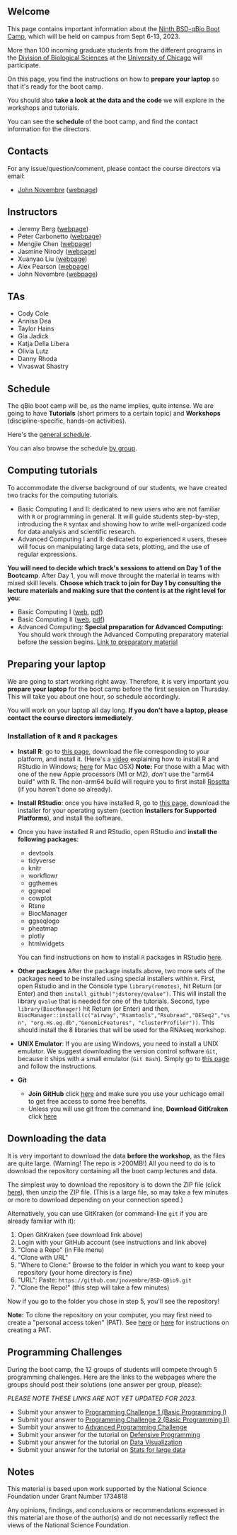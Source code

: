 ## Welcome

This page contains important information about the [Ninth BSD-qBio Boot Camp](https://biosciences.uchicago.edu/content/mbl-bootcamp), which will be held on campus from Sept 6-13, 2023.

More than 100 incoming graduate students from the different programs in the [Division of Biological Sciences](https://biosciences.uchicago.edu) at the [University of Chicago](https://www.uchicago.edu) will participate.

On this page, you find the instructions on how to **prepare your laptop** so that it's ready for the boot camp.

You should also **take a look at the data and the code** we will explore in the workshops and tutorials.

You can see the **schedule** of the boot camp, and find the contact information for the directors.

## Contacts

For any issue/question/comment, please contact the course directors via email:

*   [John Novembre](mailto:jnovembre@uchicago.edu?Subject=Help%20BSD%20QBio) ([webpage](http://jnpopgen.org/))
  
## Instructors

* Jeremy Berg ([webpage](http://www.jjbpopgen.org))
* Peter Carbonetto ([webpage](https://pcarbo.github.io/))
* Mengjie Chen ([webpage](https://www.mengjiechen.com))
* Jasmine Nirody ([webpage](https://nirodylab.uchicago.edu))
* Xuanyao Liu ([webpage](https://liulab.uchicago.edu))
* Alex Pearson ([webpage](https://scholar.google.com/citations?user=MybTDU8AAAAJ&hl=en))
* John Novembre ([webpage](http://jnpopgen.org/))


## TAs

* Cody Cole
* Annisa Dea
* Taylor Hains
* Gia Jadick
* Katja Della Libera
* Olivia Lutz
* Danny Rhoda
* Vivaswat Shastry

## Schedule

The qBio boot camp will be, as the name implies, quite intense. We are going to have **Tutorials** (short primers to a certain topic) and **Workshops** (discipline-specific, hands-on activities).

Here's the [general schedule](https://github.com/jnovembre/BSD-QBio9/blob/main/schedule/GeneralSchedule.pdf).

You can also browse the schedule [by group](https://github.com/jnovembre/BSD-QBio9/tree/master/schedule).

## Computing tutorials

To accommodate the diverse background of our students, we have created two tracks for the computing tutorials.

*   Basic Computing I and II: dedicated to new users who are not familiar with `R` or programming in general. It will guide students step-by-step, introducing the `R` syntax and showing how to write well-organized code for data analysis and scientific research.
*   Advanced Computing I and II: dedicated to experienced `R` users, thesee will focus on manipulating large data sets, plotting, and the use of regular expressions.

**You will need to decide which track's sessions to attend on Day 1 of the Bootcamp**.  After Day 1, you will move throught the material in teams with mixed skill levels.  **Choose which track to join for Day 1 by consulting the lecture materials and making sure that the content is at the right level for you**:

* Basic Computing I ([web](https://github.com/jnovembre/BSD-QBio9/blob/main/tutorials/basic_computing_1/basic_computing_1.pdf), [pdf](https://raw.githubusercontent.com/jnovembre/BSD-QBio8/main/tutorials/basic_computing_1/basic_computing_1.pdf))
* Basic Computing II ([web](https://github.com/jnovembre/BSD-QBio9/blob/main/tutorials/basic_computing_2/basic_computing_2.pdf), [pdf](https://raw.githubusercontent.com/jnovembre/BSD-QBio9/main/tutorials/basic_computing_2/basic_computing_2.pdf))
* Advanced Computing: **Special preparation for Advanced Computing:** You should work through the Advanced Computing preparatory material before the session begins. [Link to preparatory material](https://github.com/jnovembre/BSD-QBio9/blob/master/tutorials/advanced_computing/tutorial/advanced_computing.pdf)


## Preparing your laptop

We are going to start working right away. Therefore, it is very important you **prepare your laptop** for the boot camp before the first session on Thursday. This will take you about one hour, so schedule accordingly.

You will work on your laptop all day long. **If you don't have a laptop, please contact the course directors immediately**.

### Installation of `R` and `R` packages

* **Install R**: go to [this page](https://cran.rstudio.com/),
download the file corresponding to your platform, and install
it. (Here's a [video](https://www.youtube.com/watch?v=5ZbjUEg4a1g)
explaining how to install R and RStudio in Windows;
[here](https://www.youtube.com/watch?v=5rp9bkc68y0) for Mac OSX)
**Note:** For those with a Mac with one of the new Apple processors
(M1 or M2), *don't* use the "arm64 build" with R. The non-arm64 build
will require you to first install [Rosetta](https://support.apple.com/en-us/HT211861) (if you haven't done so already).

*   **Install RStudio**: once you have installed R, go to [this page](https://www.rstudio.com/products/rstudio/download/), download the installer for your operating system (section **Installers for Supported Platforms**), and install the software.

*   Once you have installed R and RStudio, open RStudio and **install the following packages**:

    *   devtools
    *   tidyverse
    *   knitr
    *   workflowr
    *   ggthemes
	*   ggrepel
    *   cowplot
    *   Rtsne
    *   BiocManager
    *   ggseqlogo
    *   pheatmap
	*   plotly
	*   htmlwidgets

    You can find instructions on how to install `R` packages in RStudio [here](https://www.youtube.com/watch?v=3RWb5U3X-T8).

* **Other packages** After the package installs above, two more sets of the packages need to be installed using special installers within `R`. First, open Rstudio and in the Console type `library(remotes)`, hit Return (or Enter) and then `install_github("jdstorey/qvalue")`. This will install the library `qvalue` that is needed for one of the tutorials. Second, type `library(BiocManager)` hit Return (or Enter) and then,
`BiocManager::install(c("airway","Rsamtools","Rsubread","DESeq2","vsn", "org.Hs.eg.db","GenomicFeatures", "clusterProfiler"))`.  This should install the 8 libraries that will be used for the RNAseq workshop.

* **UNIX Emulator**: If you are using Windows, you need to install a UNIX emulator. We suggest downloading the version control software `Git`, because it ships with a small emulator (`Git Bash`). Simply go to [this page](https://git-scm.com/download/win) and follow the instructions.

* **Git**
    * **Join GitHub** click [here](https://education.github.com/pack) and make sure you use your uchicago email to get free access to some free benefits.
    * Unless you will use git from the command line, **Download GitKraken** click [here](https://support.gitkraken.com/how-to-install)

## Downloading the data

It is very important to download the data **before the workshop**, as the files are quite large. (Warning! The repo is >200MB!)
All you need to do is to download the repository containing all the boot camp lectures and data.

The simplest way to download the repository is to down the ZIP file
(click
[here](https://codeload.github.com/jnovembre/BSD-QBio9/zip/refs/heads/main)),
then unzip the ZIP file. (This is a large file, so may take a few
minutes or more to download depending on your connection speed.)

Alternatively, you can use GitKraken (or command-line `git` if you are
already familiar with it):

1. Open GitKraken (see download link above)
2. Login with your GitHub account (see instructions and link above)
3. "Clone a Repo" (in File menu)
4. "Clone with URL"
5. "Where to Clone:" Browse to the folder in which you want to keep your repository (your home directory is fine)
6. "URL": Paste: `https://github.com/jnovembre/BSD-QBio9.git`
7. "Clone the Repo!" (this step will take a few minutes)

Now if you go to the folder you chose in step 5, you'll see the
repository!

**Note:** To clone the repository on your computer, you may first need
to create a "personal access token" (PAT). See
[here](https://support.gitkraken.com/developers/pats) or
[here](https://docs.github.com/en/authentication/keeping-your-account-and-data-secure/creating-a-personal-access-token)
for instructions on creating a PAT.

## Programming Challenges

During the boot camp, the 12 groups of students will compete through 5 programming challenges. Here are the links to the webpages where the groups should post their solutions (one answer per group, please):

*PLEASE NOTE THESE LINKS ARE NOT YET UPDATED FOR 2023.*

* Submit your answer to [Programming Challenge 1 (Basic Programming I)](https://forms.gle/PQUqq8rMaSk3gW3p9)
* Submit your answer to [Programming Challenge 2 (Basic Programming II)](https://forms.gle/yD8FZDubvnzWhtZq7)
* Sumbit your answer to [Advanced Programming Challenge](https://forms.gle/aiyUTYrJ7h9E1TgN6)
* Submit your answer for the tutorial on [Defensive Programming](https://forms.gle/4vgov8jsGPtggLDx6)
* Submit your answer for the tutorial on [Data Visualization](https://forms.gle/KYAXVYjU8mskgARe8)
* Submit your answer for the tutorial on [Stats for large data](https://forms.gle/JJEcYfQ4A7rBAGpY7)

## Notes

This material is based upon work supported by the National Science Foundation under Grant Number 1734818

Any opinions, findings, and conclusions or recommendations expressed in this material are those of the author(s) and do not necessarily reflect the views of the National Science Foundation.
